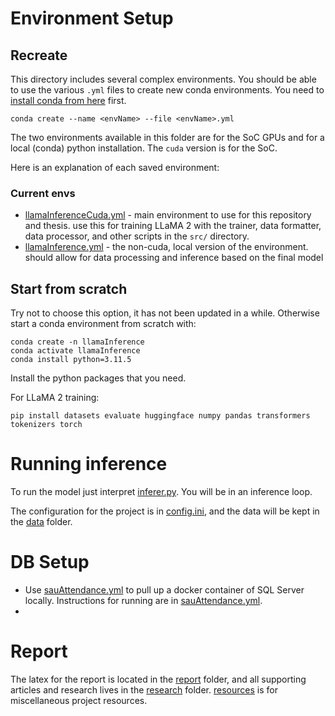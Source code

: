 # Environment Setup
## Recreate
This directory includes several complex environments. You should be able to use the various `.yml` files to create new conda environments. You need to [install conda from here](https://docs.anaconda.com/free/miniconda/) first.
```
conda create --name <envName> --file <envName>.yml
```
The two environments available in this folder are for the SoC GPUs and for a local (conda) python installation. The `cuda` version is for the SoC.

Here is an explanation of each saved environment:
### Current envs
* [llamaInferenceCuda.yml](env/llamaInferenceCuda.yml) - main environment to use for this repository and thesis. use this for training LLaMA 2 with the trainer, data formatter, data processor, and other scripts in the `src/` directory.
* [llamaInference.yml](env/llamaInference.yml) - the non-cuda, local version of the environment. should allow for data processing and inference based on the final model

## Start from scratch
Try not to choose this option, it has not been updated in a while.
Otherwise start a conda environment from scratch with:

```
conda create -n llamaInference
conda activate llamaInference
conda install python=3.11.5
```

Install the python packages that you need.

For LLaMA 2 training:
```
pip install datasets evaluate huggingface numpy pandas transformers tokenizers torch
```

# Running inference
To run the model just interpret [inferer.py](src/inferer.py). You will be in an inference loop.

The configuration for the project is in [config.ini](src/config.ini), and the data will be kept in the [data](data/) folder.

# DB Setup
* Use [sauAttendance.yml](env/sauAttendance.yml) to pull up a docker container of SQL Server locally. Instructions for running are in [sauAttendance.yml](sauAttendance.yml).
* 

# Report
The latex for the report is located in the [report](report/) folder, and all supporting articles and research lives in the [research](research/) folder. [resources](resources/) is for miscellaneous project resources.
